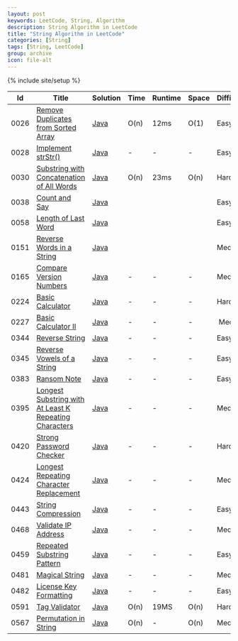 ```yaml
---
layout: post
keywords: LeetCode, String, Algorithm
description: String Algorithm in LeetCode
title: "String Algorithm in LeetCode"
categories: [String]
tags: [String, LeetCode]
group: archive
icon: file-alt
---
```

{% include site/setup %}

|Id  | Title  | Solution   | Time | Runtime |  Space | Difficulty  | Catagory|
 ------------ | ------------ | ------------ | ------------ | ------------ | ------------ | ------------ | ------------
|0026|[Remove Duplicates from Sorted Array](https://leetcode.com/problems/remove-duplicates-from-sorted-array/) | [Java](https://e.srl/leetcode-26/)  | O(n) |12ms| O(1)  |  Easy |String|
|0028|[Implement strStr()](https://leetcode.com/problems/implement-strstr) | [Java](https://e.srl/leetcode-28/)  | -|-|-|  Easy |String|
|0030|[Substring with Concatenation of All Words](https://leetcode.com/problems/substring-with-concatenation-of-all-words) | [Java](https://e.srl/leetcode-30/)  | O(n) |23ms| O(n)  |  Hard |String|
|0038|[Count and Say](https://leetcode.com/problems/count-and-say/) | [Java](https://e.srl/leetcode-38/)  ||||  Easy |String|
|0058|[Length of Last Word](https://leetcode.com/problems/length-of-last-word) | [Java](https://e.srl/leetcode-58/)  ||||  Easy |String|
|0151|[Reverse Words in a String](https://leetcode.com/problems/reverse-words-in-a-string/) | [Java](https://e.srl/leetcode-151/)  ||||  Medium |String|
|0165|[Compare Version Numbers](https://leetcode.com/problems/compare-version-numbers) | [Java](https://e.srl/leetcode-165/)  |-|-|-|  Medium |String|
|0224|[Basic Calculator](https://leetcode.com/problems/basic-calculator/) | [Java](https://e.srl/leetcode-224/)  |-|-|-|  Hard |String|
|0227|[Basic Calculator II](https://leetcode.com/problems/basic-calculator-ii/)  | [Java](https://e.srl/leetcode-227/)  |-|-|-|  Medium |String|
|0344|[Reverse String](https://leetcode.com/problems/reverse-string)  | [Java](https://e.srl/leetcode-344/)  |-|-|-| Easy |String|
|0345|[Reverse Vowels of a String](https://leetcode.com/problems/reverse-vowels-of-a-string)  | [Java](https://e.srl/leetcode-345/)  |-|-|-| Easy |String|
|0383|[Ransom Note](https://leetcode.com/problems/ransom-note/)  | [Java](https://e.srl/leetcode-383/)  |-|-|-| Easy |String|
|0395|[Longest Substring with At Least K Repeating Characters](https://leetcode.com/problems/longest-substring-with-at-least-k-repeating-characters/)  | [Java](https://e.srl/leetcode-395/)  |-|-|-| Medium |String|
|0420|[Strong Password Checker](https://leetcode.com/problems/strong-password-checker/)|[Java](https://e.srl/leetcode-420/)|-|-|-|Hard |String|
|0424|[Longest Repeating Character Replacement](https://leetcode.com/problems/longest-repeating-character-replacement/)|[Java](https://e.srl/leetcode-424/)|-|-|-|Medium |String|
|0443|[String Compression](https://leetcode.com/problems/string-compression/)|[Java](https://e.srl/leetcode-443/)|-|-|-|Easy |String|
|0468|[Validate IP Address](https://leetcode.com/problems/validate-ip-address/)|[Java](https://e.srl/leetcode-468/)|-|-|-|Medium |String|
|0459|[Repeated Substring Pattern](https://leetcode.com/problems/repeated-substring-pattern/)|[Java](https://e.srl/leetcode-459/)|-|-|-|Easy |String|
|0481|[Magical String](https://leetcode.com/problems/magical-string/)|[Java](https://e.srl/leetcode-481/)|-|-|-|Medium|String|
|0482|[License Key Formatting](https://leetcode.com/problems/license-key-formatting/)|[Java](https://e.srl/leetcode-482/)|-|-|-|Easy|String|
|0591|[Tag Validator](https://leetcode.com/problems/tag-validator)| [Java](https://e.srl/leetcode-591/)  | O(n) |19MS| O(n)  |  Hard |String|
|0567|[Permutation in String](https://leetcode.com/problems/permutation-in-string)| [Java](https://e.srl/leetcode-567/)  | O(n) |-| O(n)  |  Medium |String|










